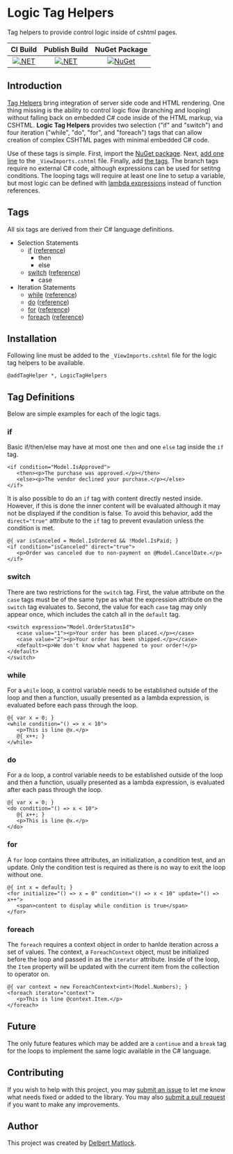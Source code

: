 # Logic Tag Helpers

Tag helpers to provide control logic inside of cshtml pages.

| CI Build | Publish Build | NuGet Package |
| :------: | :-----------: | :-----------: |
| [![.NET](https://github.com/StuffOfInterest/LogicTagHelpers/actions/workflows/build-test.yml/badge.svg)](https://github.com/StuffOfInterest/LogicTagHelpers/actions/workflows/build-test.yml) | [![.NET](https://github.com/StuffOfInterest/LogicTagHelpers/actions/workflows/build-test-publish.yml/badge.svg)](https://github.com/StuffOfInterest/LogicTagHelpers/actions/workflows/build-test-publish.yml) | [![NuGet](https://img.shields.io/nuget/v/LogicTagHelpers.svg)](https://www.nuget.org/packages/LogicTagHelpers/) |

## Introduction

[Tag Helpers](https://docs.microsoft.com/en-us/aspnet/core/mvc/views/tag-helpers/intro) bring integration of server side code and HTML rendering.
One thing missing is the ability to control logic flow (branching and looping) without falling back on embedded C# code inside of the HTML markup,
via CSHTML. **Logic Tag Helpers** provides two selection ("if" and "switch") and four iteration ("while", "do", "for", and "foreach") tags that can
allow creation of complex CSHTML pages with minimal embedded C# code.

Use of these tags is simple. First, import the [NuGet package](https://www.nuget.org/packages/LogicTagHelpers/). Next, [add one line](#installation)
to the `_ViewImports.cshtml` file. Finally, add [the tags](#tag-definitions).  The branch tags require no external C# code, although expressions can
be used for setitng conditions. The looping tags will require at least one line to setup a variable, but most logic can be defined with
[lambda expressions](https://docs.microsoft.com/en-us/dotnet/csharp/language-reference/operators/lambda-expressions) instead of function references.

## Tags

All six tags are derived from their C# language definitions.

* Selection Statements
  * [if](#if) ([reference](https://docs.microsoft.com/en-us/dotnet/csharp/language-reference/keywords/if-else))
    * then
    * else
  * [switch](#switch) ([reference](https://docs.microsoft.com/en-us/dotnet/csharp/language-reference/keywords/switch))
    * case
* Iteration Statements
  * [while](#while) ([reference](https://docs.microsoft.com/en-us/dotnet/csharp/language-reference/keywords/while))
  * [do](#do) ([reference](https://docs.microsoft.com/en-us/dotnet/csharp/language-reference/keywords/do))
  * [for](#for) ([reference](https://docs.microsoft.com/en-us/dotnet/csharp/language-reference/keywords/for))
  * [foreach](#foreach) ([reference](https://docs.microsoft.com/en-us/dotnet/csharp/language-reference/keywords/foreach-in))

## Installation

Following line must be added to the `_ViewImports.cshtml` file for the logic tag helpers to be available.

```
@addTagHelper *, LogicTagHelpers
```

## Tag Definitions

Below are simple examples for each of the logic tags.

### if

Basic if/then/else may have at most one `then` and one `else` tag inside the `if` tag.

```cshtml
<if condition="Model.IsApproved">
   <then><p>The purchase was approved.</p></then>
   <else><p>The vendor declined your purchase.</p></else>
</if>
```

It is also possible to do an `if` tag with content directly nested inside.  However, if this is done the inner content will be evaluated
although it may not be displayed if the condition is false.  To avoid this behavior, add the `direct="true"` attribute to the `if` tag 
to prevent evaulation unless the condition is met.

```cshtml
@{ var isCanceled = Model.IsOrdered && !Model.IsPaid; }
<if condition="isCanceled" direct="true">
   <p>Order was canceled due to non-payment on @Model.CancelDate.</p>
</if>
```

### switch

There are two restrictions for the `switch` tag.  First, the value attribute on the `case` tags must be of the same type as what the
expression attribute on the `switch` tag evaluates to.  Second, the value for each `case` tag may only appear once, which includes the
catch all in the `default` tag.

```cshtml
<switch expression="Model.OrderStatusId">
   <case value="1"><p>Your order has been placed.</p></case>
   <case value="2"><p>Your order has been shipped.</p></case>
   <default><p>We don't know what happened to your order!</p></default>
</switch>
```

### while

For a `while` loop, a control variable needs to be established outside of the loop and then a function,
usually presented as a lambda expression, is evaluated before each pass through the loop.

```cshtml
@{ var x = 0; }
<while condition="() => x < 10">
   <p>This is line @x.</p>
   @{ x++; }
</while>
```

### do

For a `do` loop, a control variable needs to be established outside of the loop and then a function,
usually presented as a lambda expression, is evaluated after each pass through the loop.

```cshtml
@{ var x = 0; }
<do condition="() => x < 10">
   @{ x++; }
   <p>This is line @x.</p>
</do>
```

### for

A `for` loop contains three attributes, an initialization, a condition test, and an update. Only the condition test is 
required as there is no way to exit the loop without one.

```cshtml
@{ int x = default; }
<for initialize="() => x = 0" condition="() => x < 10" update="() => x++">
   <span>content to display while condition is true</span>
</for>
```

### foreach

The `foreach` requires a context object in order to hanlde iteration across a set of values. The context, a `ForeachContext` 
object, must be initialized before the loop and passed in as the `iterator` attribute. Inside of the loop, the `Item` property 
will be updated with the current item from the collection to operator on.

```cshtml
@{ var context = new ForeachContext<int>(Model.Numbers); }
<foreach iterator="context">
   <p>This is line @context.Item.</p>
</foreach>
```

## Future

The only future features which may be added are a `continue` and a `break` tag for the loops to implement
the same logic available in the C# language.

## Contributing

If you wish to help with this project, you may [submit an issue](https://github.com/StuffOfInterest/LogicTagHelpers/issues)
to let me know what needs fixed or added to the library.  You may also
[submit a pull request](https://github.com/StuffOfInterest/LogicTagHelpers/pulls) if you want to make any improvements.

## Author

This project was created by [Delbert Matlock](https://github.com/StuffOfInterest).
